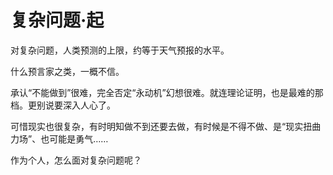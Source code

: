 # 复杂问题·起

对复杂问题，人类预测的上限，约等于天气预报的水平。

什么预言家之类，一概不信。

承认“不能做到”很难，完全否定“永动机”幻想很难。就连理论证明，也是最难的那档。更别说要深入人心了。

可惜现实也很复杂，有时明知做不到还要去做，有时候是不得不做、是“现实扭曲力场”、也可能是勇气……

作为个人，怎么面对复杂问题呢？
